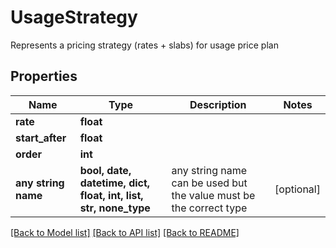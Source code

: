 # UsageStrategy

Represents a pricing strategy (rates + slabs) for usage price plan

## Properties
Name | Type | Description | Notes
------------ | ------------- | ------------- | -------------
**rate** | **float** |  | 
**start_after** | **float** |  | 
**order** | **int** |  | 
**any string name** | **bool, date, datetime, dict, float, int, list, str, none_type** | any string name can be used but the value must be the correct type | [optional]

[[Back to Model list]](../README.md#documentation-for-models) [[Back to API list]](../README.md#documentation-for-api-endpoints) [[Back to README]](../README.md)


